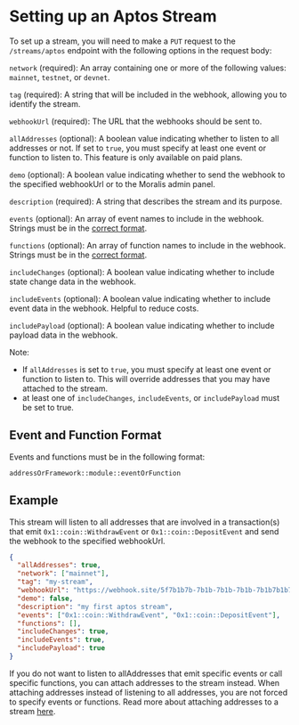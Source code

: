 # Setting up an Aptos Stream

To set up a stream, you will need to make a `PUT` request to the `/streams/aptos` endpoint with the following options in the request body:

`network` (required): An array containing one or more of the following values: `mainnet`, `testnet`, or `devnet`.

`tag` (required): A string that will be included in the webhook, allowing you to identify the stream.

`webhookUrl` (required): The URL that the webhooks should be sent to.

`allAddresses` (optional): A boolean value indicating whether to listen to all addresses or not. If set to `true`, you must specify at least one event or function to listen to. This feature is only available on paid plans.

`demo` (optional): A boolean value indicating whether to send the webhook to the specified webhookUrl or to the Moralis admin panel.

`description` (required): A string that describes the stream and its purpose.

`events` (optional): An array of event names to include in the webhook. Strings must be in the [correct format](#event-and-function-format).

`functions` (optional): An array of function names to include in the webhook. Strings must be in the [correct format](#correct-event-and-function-format).

`includeChanges` (optional): A boolean value indicating whether to include state change data in the webhook.

`includeEvents` (optional): A boolean value indicating whether to include event data in the webhook. Helpful to reduce costs.

`includePayload` (optional): A boolean value indicating whether to include payload data in the webhook.

Note: 
- If `allAddresses` is set to `true`, you must specify at least one event or function to listen to. This will override addresses that you may have attached to the stream.
- at least one of `includeChanges`, `includeEvents`, or `includePayload` must be set to true.

## Event and Function Format

Events and functions must be in the following format:

`addressOrFramework::module::eventOrFunction`


## Example

This stream will listen to all addresses that are involved in a transaction(s) that emit `0x1::coin::WithdrawEvent` or `0x1::coin::DepositEvent` and send the webhook to the specified webhookUrl.

```json
{
  "allAddresses": true,
  "network": ["mainnet"],
  "tag": "my-stream",
  "webhookUrl": "https://webhook.site/5f7b1b7b-7b1b-7b1b-7b1b-7b1b7b1b7b1b",
  "demo": false,
  "description": "my first aptos stream",
  "events": ["0x1::coin::WithdrawEvent", "0x1::coin::DepositEvent"],
  "functions": [],
  "includeChanges": true,
  "includeEvents": true,
  "includePayload": true
}
```

If you do not want to listen to allAddresses that emit specific events or call specific functions, you can attach addresses to the stream instead. When attaching addresses instead of listening to all addresses, you are not forced to specify events or functions. Read more about attaching addresses to a stream [here](/docs/02-streams-api/aptos/add-address-to-stream).